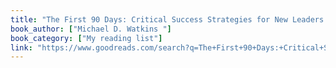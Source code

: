 ```yaml
---
title: "The First 90 Days: Critical Success Strategies for New Leaders at All Levels"
book_author: ["Michael D. Watkins "]
book_category: ["My reading list"]
link: "https://www.goodreads.com/search?q=The+First+90+Days:+Critical+Success+Strategies+for+New+Leaders+at+All+Levels+Michael+D.+Watkins+"
---
```

